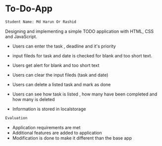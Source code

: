 # To-Do-App 
```bash
Student Name: Md Harun Or Rashid
```
Designing and implementing a simple TODO application with HTML, CSS and JavaScript. 

* Users can enter the task , deadline and it's priority

* input fileds for task and date is checked for blank and too short text.

* Users get alert for blank and too short text

* Users can clear the input fileds (task and date)

* Users can delete a listed task and mark as done

* Users can see how task is listed , how many have been completed and how many is deleted 

* Information is stored in localstorage

```bash
Evaluation 
```
* Application requirements are met
* Additional features are added to application
* Modification is done to make it different than the base app



